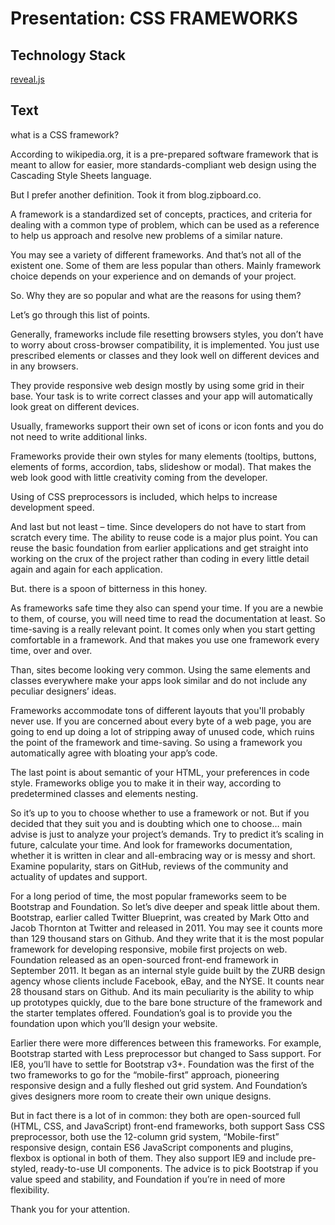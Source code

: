 # Presentation: CSS FRAMEWORKS

## Technology Stack

[reveal.js](https://github.com/hakimel/reveal.js/#online-editor)

## Text

what is a CSS framework?

According to wikipedia.org, it is a pre-prepared software framework that is meant to allow for easier, more standards-compliant web design using the Cascading Style Sheets language.

But I prefer another definition. Took it from blog.zipboard.co.

A framework is a standardized set of concepts, practices, and criteria for dealing with a common type of problem, which can be used as a reference to help us approach and resolve new problems of a similar nature.

You may see a variety of different frameworks. And that’s not all of the existent one. Some of them are less popular than others. Mainly framework choice depends on your experience and on demands of your project.

So. Why they are so popular and what are the reasons for using them?

Let’s go through this list of points.

Generally, frameworks include file resetting browsers styles, you don’t have to worry about cross-browser compatibility, it is implemented. You just use prescribed elements or classes and they look well on different devices and in any browsers.

They provide responsive web design mostly by using some grid in their base. Your task is to write correct classes and your app will automatically look great on different devices.

Usually, frameworks support their own set of icons or icon fonts and you do not need to write additional links.

Frameworks provide their own styles for many elements (tooltips, buttons, elements of forms, accordion, tabs, slideshow or modal). That makes the web look good with little creativity coming from the developer.

Using of CSS preprocessors is included, which helps to increase development speed.

And last but not least – time. Since developers do not have to start from scratch every time. The ability to reuse code is a major plus point. You can reuse the basic foundation from earlier applications and get straight into working on the crux of the project rather than coding in every little detail again and again for each application.

But. there is a spoon of bitterness in this honey. 

As frameworks safe time they also can spend your time. If you are a newbie to them, of course, you will need time to read the documentation at least. So time-saving is a really relevant point. It comes only when you start getting comfortable in a framework. And that makes you use one framework every time, over and over.

Than, sites become looking very common. Using the same elements and classes everywhere make your apps look similar and do not include any peculiar designers’ ideas.

Frameworks accommodate tons of different layouts that you'll probably never use. If you are concerned about every byte of a web page, you are going to end up doing a lot of stripping away of unused code, which ruins the point of the framework and time-saving. So using a framework you automatically agree with bloating your app’s code.

The last point is about semantic of your HTML, your preferences in code style. Frameworks oblige you to make it in their way, according to predetermined classes and elements nesting.

So it’s up to you to choose whether to use a framework or not. But if you decided that they suit you and is doubting which one to choose… main advise is just to analyze your project’s demands. Try to predict it’s scaling in future, calculate your time. And look for frameworks documentation, whether it is written in clear and all-embracing way or is messy and short. Examine popularity, stars on GitHub, reviews of the community and actuality of updates and support.

For a long period of time, the most popular frameworks seem to be Bootstrap and Foundation. So let’s dive deeper and speak little about them.
Bootstrap, earlier called Twitter Blueprint, was created by Mark Otto and Jacob Thornton at Twitter and released in 2011. You may see it counts more than 129 thousand stars on Github. And they write that it is the most popular framework for developing responsive, mobile first projects on web.
Foundation released as an open-sourced front-end framework in September 2011. It began as an internal style guide built by the ZURB design agency whose clients include Facebook, eBay, and the NYSE. It counts near 28 thousand stars on Github. And its main peculiarity is the ability to whip up prototypes quickly, due to the bare bone structure of the framework and the starter templates offered. Foundation’s goal is to provide you the foundation upon which you’ll design your website.

Earlier there were more differences between this frameworks. For example, Bootstrap started with Less preprocessor but changed to Sass support. For IE8, you’ll have to settle for Bootstrap v3+. Foundation was the first of the two frameworks to go for the “mobile-first” approach, pioneering responsive design and a fully fleshed out grid system. And Foundation’s gives designers more room to create their own unique designs.
 
But in fact there is a lot of in common: they both are open-sourced full (HTML, CSS, and JavaScript) front-end frameworks, both support Sass CSS preprocessor, both use the 12-column grid system, “Mobile-first” responsive design, contain ES6 JavaScript components and plugins, flexbox is optional in both of them. They also support IE9 and include pre-styled, ready-to-use UI components.
The advice is to pick Bootstrap if you value speed and stability, and Foundation if you’re in need of more flexibility.

Thank you for your attention.
